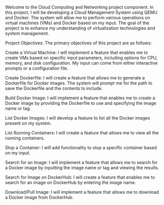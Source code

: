 Welcome to the Cloud Computing and Networking project component. In this project, I will be developing a Cloud Management System using QEMU and Docker. The system will allow me to perform various operations on virtual machines (VMs) and Docker based on my input. The goal of the project is to enhance my understanding of virtualization technologies and system management.

Project Objectives:
The primary objectives of this project are as follows:

Create a Virtual Machine: I will implement a feature that enables me to create VMs based on specific input parameters, including options for CPU, memory, and disk configuration. My input can come from either interactive prompts or a configuration file.

Create Dockerfile: I will create a feature that allows me to generate a Dockerfile for Docker images. The system will prompt me for the path to save the Dockerfile and the contents to include.

Build Docker Image: I will implement a feature that enables me to create a Docker image by providing the Dockerfile to use and specifying the image name or tag.

List Docker Images: I will develop a feature to list all the Docker images present on my system.

List Running Containers: I will create a feature that allows me to view all the running containers.

Stop a Container: I will add functionality to stop a specific container based on my input.

Search for an Image: I will implement a feature that allows me to search for a Docker image by inputting the image name or tag and viewing the results.

Search for Image on DockerHub: I will create a feature that enables me to search for an image on DockerHub by entering the image name.

Download/Pull Image: I will implement a feature that allows me to download a Docker image from DockerHub.

